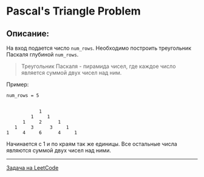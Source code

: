 # Pascal's Triangle Problem

## Описание:

На вход подается число `num_rows`. Необходимо построить треугольник Паскаля глубиной `num_rows`.

> Треугольник Паскаля - пирамида чисел, где каждое число является суммой двух чисел над ним.

Пример:

```
num_rows = 5


            1
         1     1
      1     2      1
   1     3      3     1
1     4     6      4     1
```

Начинается с 1 и по краям так же единицы. Все остальные числа являются суммой двух чисел над ними.


---

<a href="https://leetcode.com/problems/pascals-triangle/">Задача на LeetCode</a>

